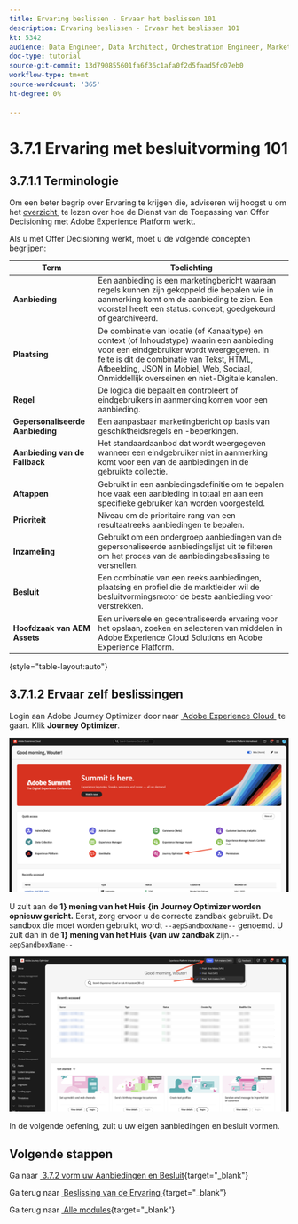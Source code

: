 ```yaml
---
title: Ervaring beslissen - Ervaar het beslissen 101
description: Ervaring beslissen - Ervaar het beslissen 101
kt: 5342
audience: Data Engineer, Data Architect, Orchestration Engineer, Marketer
doc-type: tutorial
source-git-commit: 13d790855601fa6f36c1afa0f2d5faad5fc07eb0
workflow-type: tm+mt
source-wordcount: '365'
ht-degree: 0%

---
```


# 3.7.1 Ervaring met besluitvorming 101

## 3.7.1.1 Terminologie

Om een beter begrip over Ervaring te krijgen die, adviseren wij hoogst u om het [&#x200B; overzicht &#x200B;](https://experienceleague.adobe.com/docs/journey-optimizer/using/offer-decisioniong/get-started-decision/starting-offer-decisioning.html?lang=nl-NL) te lezen over hoe de Dienst van de Toepassing van Offer Decisioning met Adobe Experience Platform werkt.

Als u met Offer Decisioning werkt, moet u de volgende concepten begrijpen:

| Term | Toelichting |
| ------------------------- | -------------------------------------------------------------------------------------------------------------------------------------------------------------------------------------------------------------------------------------------------------- |
| **Aanbieding** | Een aanbieding is een marketingbericht waaraan regels kunnen zijn gekoppeld die bepalen wie in aanmerking komt om de aanbieding te zien. Een voorstel heeft een status: concept, goedgekeurd of gearchiveerd. |
| **Plaatsing** | De combinatie van locatie (of Kanaaltype) en context (of Inhoudstype) waarin een aanbieding voor een eindgebruiker wordt weergegeven. In feite is dit de combinatie van Tekst, HTML, Afbeelding, JSON in Mobiel, Web, Sociaal, Onmiddellijk overseinen en niet-Digitale kanalen. |
| **Regel** | De logica die bepaalt en controleert of eindgebruikers in aanmerking komen voor een aanbieding. |
| **Gepersonaliseerde Aanbieding** | Een aanpasbaar marketingbericht op basis van geschiktheidsregels en -beperkingen. |
| **Aanbieding van de Fallback** | Het standaardaanbod dat wordt weergegeven wanneer een eindgebruiker niet in aanmerking komt voor een van de aanbiedingen in de gebruikte collectie. |
| **Aftappen** | Gebruikt in een aanbiedingsdefinitie om te bepalen hoe vaak een aanbieding in totaal en aan een specifieke gebruiker kan worden voorgesteld. |
| **Prioriteit** | Niveau om de prioritaire rang van een resultaatreeks aanbiedingen te bepalen. |
| **Inzameling** | Gebruikt om een ondergroep aanbiedingen van de gepersonaliseerde aanbiedingslijst uit te filteren om het proces van de aanbiedingsbeslissing te versnellen. |
| **Besluit** | Een combinatie van een reeks aanbiedingen, plaatsing en profiel die de marktleider wil de besluitvormingsmotor de beste aanbieding voor verstrekken. |
| **Hoofdzaak van AEM Assets** | Een universele en gecentraliseerde ervaring voor het opslaan, zoeken en selecteren van middelen in Adobe Experience Cloud Solutions en Adobe Experience Platform. |

{style="table-layout:auto"}

## 3.7.1.2 Ervaar zelf beslissingen

Login aan Adobe Journey Optimizer door naar [&#x200B; Adobe Experience Cloud &#x200B;](https://experience.adobe.com) te gaan. Klik **Journey Optimizer**.

![&#x200B; ExD &#x200B;](./../../../../modules/delivery-activation/ajo-b2c/ajob2c-1/images/acophome.png)

U zult aan de **1&rbrace; mening van het Huis {in Journey Optimizer worden opnieuw gericht.** Eerst, zorg ervoor u de correcte zandbak gebruikt. De sandbox die moet worden gebruikt, wordt `--aepSandboxName--` genoemd. U zult dan in de **1} mening van het Huis &lbrace;van uw zandbak** zijn.`--aepSandboxName--`

![&#x200B; ExD &#x200B;](./../../../../modules/delivery-activation/ajo-b2c/ajob2c-1/images/acoptriglp.png)

In de volgende oefening, zult u uw eigen aanbiedingen en besluit vormen.

## Volgende stappen

Ga naar [&#x200B; 3.7.2 vorm uw Aanbiedingen en Besluit &#x200B;](./ex2.md){target="_blank"}

Ga terug naar [&#x200B; Beslissing van de Ervaring &#x200B;](ajo-decisioning.md){target="_blank"}

Ga terug naar [&#x200B; Alle modules &#x200B;](./../../../../overview.md){target="_blank"}
